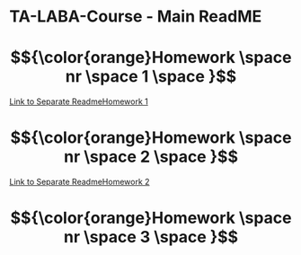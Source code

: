 # TA-LABA-Course - Main ReadME

#  $${\color{orange}Homework \space  nr \space  1 \space }$$

[Link to Separate ReadmeHomework 1](Homework-1/README.md)

#  $${\color{orange}Homework \space  nr \space  2 \space }$$

[Link to Separate ReadmeHomework 2](Homework-2/README.md)

#  $${\color{orange}Homework \space  nr \space  3 \space }$$
